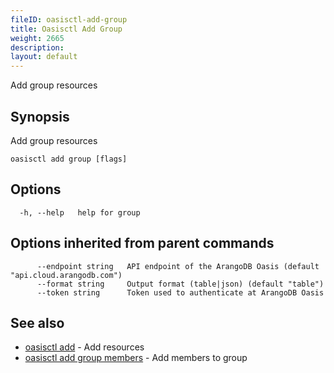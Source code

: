 ```yaml
---
fileID: oasisctl-add-group
title: Oasisctl Add Group
weight: 2665
description: 
layout: default
---
```

Add group resources

## Synopsis

Add group resources

```
oasisctl add group [flags]
```

## Options

```
  -h, --help   help for group
```

## Options inherited from parent commands

```
      --endpoint string   API endpoint of the ArangoDB Oasis (default "api.cloud.arangodb.com")
      --format string     Output format (table|json) (default "table")
      --token string      Token used to authenticate at ArangoDB Oasis
```

## See also

* [oasisctl add]()	 - Add resources
* [oasisctl add group members](oasisctl-add-group-members)	 - Add members to group

